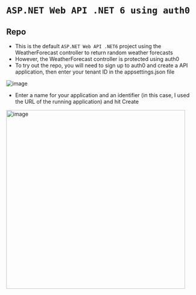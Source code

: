 # `ASP.NET Web API .NET 6 using auth0`


## Repo

- This is the default `ASP.NET Web API .NET6` project using the WeatherForecast controller to return random weather forecasts
- However, the WeatherForecast controller is protected using auth0
- To try out the repo, you will need to sign up to auth0 and create a API application, then enter your tenant ID in the appsettings.json file

![image](https://user-images.githubusercontent.com/38525955/214659140-dabff5fe-c509-4ffa-af63-175cd7786794.png)

- Enter a name for your application and an identifier (in this case, I used the URL of the running application) and hit Create

<img width="474" alt="image" src="https://user-images.githubusercontent.com/38525955/214660273-fa2df5f0-be79-4c30-b091-9c168c00f70e.png">

